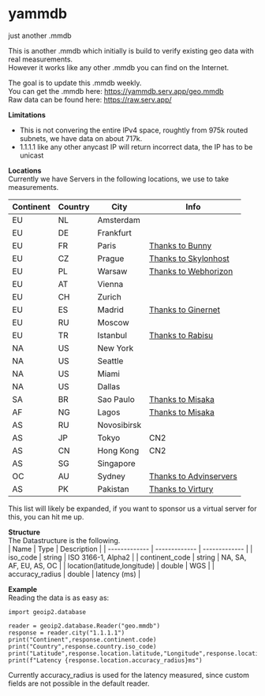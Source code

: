 # yammdb
just another .mmdb

This is another .mmdb which initially is build to verify existing geo data with real measurements.<br>
However it works like any other .mmdb you can find on the Internet.<br>

The goal is to update this .mmdb weekly.<br>
You can get the .mmdb here: https://yammdb.serv.app/geo.mmdb<br>
Raw data can be found here: https://raw.serv.app/<br>

**Limitations**<br>
- This is not convering the entire IPv4 space, roughtly from 975k routed subnets, we have data on about 717k.
- 1.1.1.1 like any other anycast IP will return incorrect data, the IP has to be unicast

**Locations**<br>
Currently we have Servers in the following locations, we use to take measurements.<br>

| Continent     | Country       | City          | Info          |
| ------------- | ------------- | ------------- | ------------- |
|EU             |NL             | Amsterdam     |               |
|EU             |DE             | Frankfurt     |               |
|EU             |FR             | Paris         | [Thanks to Bunny](https://bunny.net) |
|EU             |CZ             | Prague        | [Thanks to Skylonhost](https://skylonhost.com) |
|EU             |PL             | Warsaw        | [Thanks to Webhorizon](https://webhorizon.net) |
|EU             |AT             | Vienna        |               |
|EU             |CH             | Zurich        |               |
|EU             |ES             | Madrid        | [Thanks to Ginernet](https://ginernet.com) |
|EU             |RU             | Moscow        |               |
|EU             |TR             | Istanbul      | [Thanks to Rabisu](https://rabisu.com) |
|NA             |US             | New York      |               |
|NA             |US             | Seattle       |               |
|NA             |US             | Miami         |               |
|NA             |US             | Dallas        |               |
|SA             |BR             | Sao Paulo     | [Thanks to Misaka](https://misaka.io) |
|AF             |NG             | Lagos         | [Thanks to Misaka](https://misaka.io) |
|AS             |RU             | Novosibirsk   |               |
|AS             |JP             | Tokyo         | CN2           |
|AS             |CN             | Hong Kong     | CN2           |
|AS             |SG             | Singapore     |               |
|OC             |AU             | Sydney        | [Thanks to Advinservers](https://advinservers.com) |
|AS             |PK             | Pakistan      | [Thanks to Virtury](https://virtury.com) |

This list will likely be expanded, if you want to sponsor us a virtual server for this, you can hit me up.<br>

**Structure**<br>
The Datastructure is the following.<br>
| Name                         | Type          | Description            |
| -------------                | ------------- | -------------          |
| iso_code                     | string        | ISO 3166-1, Alpha2     |
| continent_code               | string        | NA, SA, AF, EU, AS, OC |
| location(latitude,longitude) | double        | WGS                    |
| accuracy_radius              | double        | latency (ms)           |    

**Example**<br>
Reading the data is as easy as:
```
import geoip2.database

reader = geoip2.database.Reader("geo.mmdb")
response = reader.city("1.1.1.1")
print("Continent",response.continent.code)
print("Country",response.country.iso_code)
print("Latitude",response.location.latitude,"Longitude",response.location.longitude)
print(f"Latency {response.location.accuracy_radius}ms")
```
Currently accuracy_radius is used for the latency measured, since custom fields are not possible in the default reader.